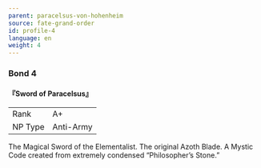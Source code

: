 ```yaml
---
parent: paracelsus-von-hohenheim
source: fate-grand-order
id: profile-4
language: en
weight: 4
---
```


### Bond 4

#### 『Sword of Paracelsus』

<table>
  <tr><td>Rank</td><td>A+</td></tr>
  <tr><td>NP Type</td><td>Anti-Army</td></tr>
</table>

The Magical Sword of the Elementalist.
The original Azoth Blade.
A Mystic Code created from extremely condensed “Philosopher’s Stone.”
